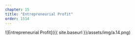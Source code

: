 ```yaml
---
chapter: 15
title: "Entrepreneurial Profit"
order: 1514
---
```


![Entrepreneurial Profit]({{ site.baseurl }}/assets/img/a.14.png)